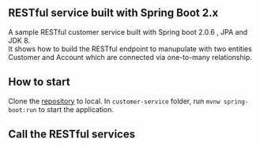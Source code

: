 ## RESTful service built with Spring Boot 2.x

A sample RESTful customer service built with Spring boot 2.0.6 , JPA  and JDK 8.  
It shows how to build the RESTful endpoint to manupulate with two entities Customer and Account which are connected via one-to-many relationship.

## How to start

Clone the [repository](https://gitlab.com/lihuicheung/customer-service.git) to local. In `customer-service` folder, run `mvnw spring-boot:run` to start the application.


## Call the RESTful services